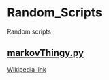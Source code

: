# Random_Scripts
Random scripts 
## [markovThingy.py](https://github.com/AfloroaieRobert/Random_Scripts/blob/master/markovThingy.py)
[Wikipedia link](https://en.wikipedia.org/wiki/Markov_chain)
